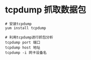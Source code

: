 # tcpdump 抓取数据包

```shell
# 安装tcpdump
yum install tcpdump

# 利用tcpdump进行抓包分析
tcpdump port 端口
tcpdump host 地址
tcpdump -i 网卡设备名
```